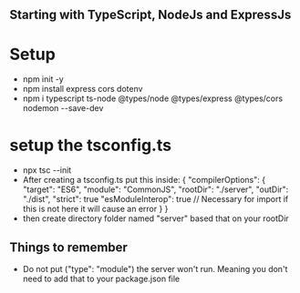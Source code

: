 ## Starting with TypeScript, NodeJs and ExpressJs

# Setup

- npm init -y
- npm install express cors dotenv
- npm i typescript ts-node @types/node @types/express @types/cors nodemon --save-dev

# setup the tsconfig.ts

- npx tsc --init
- After creating a tsconfig.ts put this inside:
  {
  "compilerOptions": {
  "target": "ES6",
  "module": "CommonJS",
  "rootDir": "./server",
  "outDir": "./dist",
  "strict": true
  "esModuleInterop": true // Necessary for import if this is not here it will cause an error
  }
  }
- then create directory folder named "server" based that on your rootDir

## Things to remember

- Do not put ("type": "module") the server won't run. Meaning you don't need to add that to your package.json file
